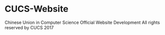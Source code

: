 # CUCS-Website
Chinese Union in Computer Science Official Website Development
All rights reserved by CUCS 2017
